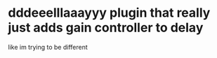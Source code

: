 # dddeeelllaaayyy plugin that really just adds gain controller to delay 

like im trying to be different

